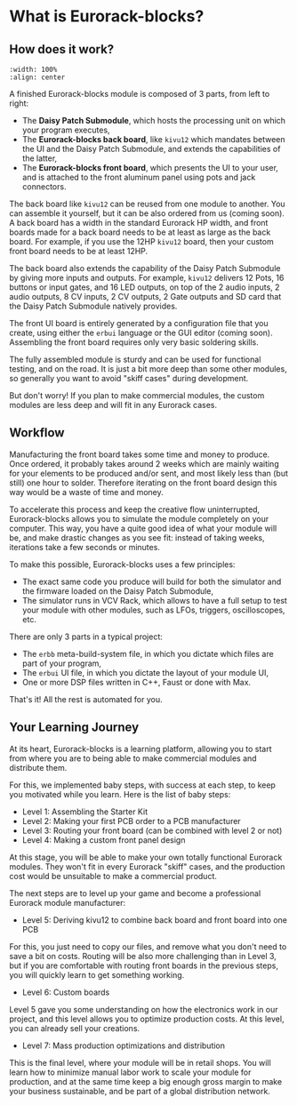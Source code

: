 # What is Eurorack-blocks?

## How does it work?

```{image} what-boards-alt.jpg
:width: 100%
:align: center
```

A finished Eurorack-blocks module is composed of 3 parts, from left to right:
- The **Daisy Patch Submodule**, which hosts the processing unit on which your program executes,
- The **Eurorack-blocks back board**, like `kivu12` which mandates between the UI and the Daisy Patch Submodule, and extends the capabilities of the latter,
- The **Eurorack-blocks front board**, which presents the UI to your user, and is attached to the front aluminum panel using pots and jack connectors.

The back board like `kivu12` can be reused from one module to another. You can assemble it yourself, but it can be also ordered from us (coming soon). A back board has a width in the standard Eurorack HP width, and front boards made for a back board needs to be at least as large as the back board. For example, if you use the 12HP `kivu12` board, then your custom front board needs to be at least 12HP.

The back board also extends the capability of the Daisy Patch Submodule by giving more inputs and outputs.
For example, `kivu12` delivers 12 Pots, 16 buttons or input gates, and 16 LED outputs, on top of the 2 audio inputs, 2 audio outputs, 8 CV inputs, 2 CV outputs, 2 Gate outputs and SD card that the Daisy Patch Submodule natively provides.

The front UI board is entirely generated by a configuration file that you create, using either the `erbui` language or the GUI editor (coming soon). Assembling the front board requires only very basic soldering skills.

The fully assembled module is sturdy and can be used for functional testing, and on the road.
It is just a bit more deep than some other modules, so generally you want to avoid "skiff cases"
during development.

But don't worry! If you plan to make commercial modules, the custom modules are less deep
and will fit in any Eurorack cases.

 
## Workflow

Manufacturing the front board takes some time and money to produce. Once ordered, it probably takes around 2 weeks which are mainly waiting for your elements to be produced and/or sent, and most likely less than (but still) one hour to solder. Therefore iterating on the front board design this way would be a waste of time and money.

To accelerate this process and keep the creative flow uninterrupted, Eurorack-blocks allows you to simulate the module completely on your computer. This way, you have a quite good idea of what your module will be, and make drastic changes as you see fit: instead of taking weeks, iterations take a few seconds or minutes.

To make this possible, Eurorack-blocks uses a few principles:
- The exact same code you produce will build for both the simulator and the firmware loaded on the Daisy Patch Submodule,
- The simulator runs in VCV Rack, which allows to have a full setup to test your module with other modules, such as LFOs, triggers, oscilloscopes, etc.

There are only 3 parts in a typical project:
- The `erbb` meta-build-system file, in which you dictate which files are part of your program,
- The `erbui` UI file, in which you dictate the layout of your module UI,
- One or more DSP files written in C++, Faust or done with Max.

That's it! All the rest is automated for you.


## Your Learning Journey

At its heart, Eurorack-blocks is a learning platform, allowing you to start from where you are
to being able to make commercial modules and distribute them.

For this, we implemented baby steps, with success at each step, to keep you motivated
while you learn.
Here is the list of baby steps:

- Level 1: Assembling the Starter Kit
- Level 2: Making your first PCB order to a PCB manufacturer
- Level 3: Routing your front board (can be combined with level 2 or not)
- Level 4: Making a custom front panel design

At this stage, you will be able to make your own totally functional Eurorack modules.
They won't fit in every Eurorack "skiff" cases, and the production cost would be unsuitable
to make a commercial product.

The next steps are to level up your game and become a professional Eurorack module manufacturer:

- Level 5: Deriving kivu12 to combine back board and front board into one PCB

For this, you just need to copy our files, and remove what you don't need to save a bit
on costs. Routing will be also more challenging than in Level 3, but if you are comfortable
with routing front boards in the previous steps, you will quickly learn to get something working.

- Level 6: Custom boards

Level 5 gave you some understanding on how the electronics work in our project, and this
level allows you to optimize production costs.
At this level, you can already sell your creations.

- Level 7: Mass production optimizations and distribution

This is the final level, where your module will be in retail shops.
You will learn how to minimize manual labor work to scale your module for production, and
at the same time keep a big enough gross margin to make your business sustainable,
and be part of a global distribution network.
